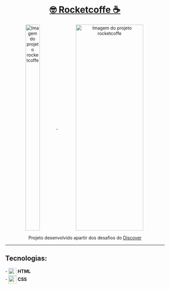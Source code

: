 <div align="center">
<h1> <a href="https://carlos-kennedy.github.io/rocketcoffe/"> 🤓 Rocketcoffe ☕ </a> </h1>
<a href="https://carlos-kennedy.github.io/rocketcoffe/"><img align="center" src="https://i.imgur.com/ECRyW67.png" alt="Imagem do projeto rocketcoffe" width="30%" height="650rem" title="RocketCoffe" /> </a>
<a href="https://carlos-kennedy.github.io/rocketcoffe/"> <img align="center" src="https://i.imgur.com/pJa74MO.png" alt="Imagem do projeto rocketcoffe" width="65%"  height="650rem" title="RocketCoffe" /> </a>
<p> Projeto desenvolvido apartir dos desafios do <a href="https://app.rocketseat.com.br/discover/challenges"> Discover </a> </p>
<hr>
</div>

<div align="left">
<h2> Tecnologias: </h2>
- <img src="https://cdn.jsdelivr.net/gh/devicons/devicon/icons/html5/html5-original.svg" align="center" width="25rem" /> <strong>HTML</strong><br>
- <img src="https://cdn.jsdelivr.net/gh/devicons/devicon/icons/css3/css3-original.svg" align="center" width="25rem" /> <strong>CSS</strong>
</div>
